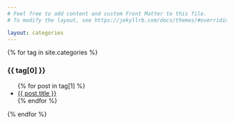 ```yaml
---
# Feel free to add content and custom Front Matter to this file.
# To modify the layout, see https://jekyllrb.com/docs/themes/#overriding-theme-defaults

layout: categories
---
```

{% for tag in site.categories %}
  <h3>{{ tag[0] }}</h3>
  <ul>
    {% for post in tag[1] %}
      <li><a href="{{ site.baseurl }}{{ post.url }}">{{ post.title }}</a></li>
    {% endfor %}
  </ul>
{% endfor %}
